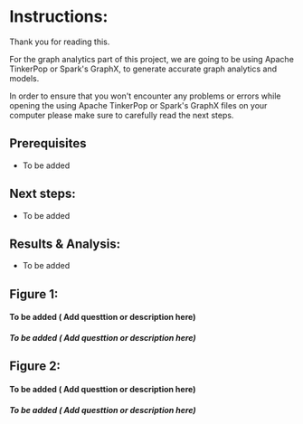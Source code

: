 # Instructions:

Thank you for reading this.

For the graph analytics part of this project, we are going to be using Apache TinkerPop or Spark's GraphX, to generate accurate graph analytics and models.

In order to ensure that you won't encounter any problems or errors 
while opening the using Apache TinkerPop or Spark's GraphX files on your computer please make sure to
carefully read the next steps.

## Prerequisites
- To be added

## Next steps:
- To be added

## Results & Analysis:
- To be added

## Figure 1:
#### To be added ( Add questtion or description here)
##### To be added ( Add questtion or description here)

## Figure 2:
#### To be added ( Add questtion or description here)
##### To be added ( Add questtion or description here)

